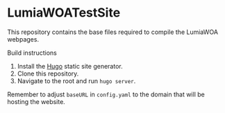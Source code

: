# LumiaWOATestSite

This repository contains the base files required to compile the LumiaWOA webpages.

Build instructions
1. Install the [Hugo](https://gohugo.io/) static site generator.
2. Clone this repository.
3. Navigate to the root and run `hugo server`.

Remember to adjust `baseURL` in `config.yaml` to the domain that will be hosting the website.
